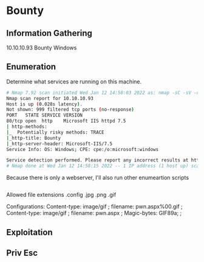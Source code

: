 # Bounty

## Information Gathering
10.10.10.93
Bounty
Windows


## Enumeration
Determine what services are running on this machine.
```bash
# Nmap 7.92 scan initiated Wed Jan 12 14:58:03 2022 as: nmap -sC -sV -oN nmap/bounty.nmap -Pn 10.10.10.93
Nmap scan report for 10.10.10.93
Host is up (0.028s latency).
Not shown: 999 filtered tcp ports (no-response)
PORT   STATE SERVICE VERSION
80/tcp open  http    Microsoft IIS httpd 7.5
| http-methods: 
|_  Potentially risky methods: TRACE
|_http-title: Bounty
|_http-server-header: Microsoft-IIS/7.5
Service Info: OS: Windows; CPE: cpe:/o:microsoft:windows

Service detection performed. Please report any incorrect results at https://nmap.org/submit/ .
# Nmap done at Wed Jan 12 14:58:15 2022 -- 1 IP address (1 host up) scanned in 12.04 seconds
```
Because there is only a webserver, I'll also run other enumeartion scripts
```bash

```

Allowed file extensions
.config
.jpg
.png
.gif

Configurations:
Content-type: image/gif ; filename: pwn.aspx%00.gif ; 
Content-type: image/gif ; filename: pwn.aspx ; Magic-bytes: GIF89a; ;


## Exploitation

## Priv Esc